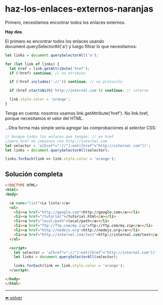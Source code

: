 # haz-los-enlaces-externos-naranjas

Primero, necesitamos encontrar todos los enlaces externos.

**Hay dos**.

El primero es encontrar todos los enlaces usando document.querySelectorAll('a') y luego filtrar lo que necesitamos:

````js
let links = document.querySelectorAll('a');

for (let link of links) {
  let href = link.getAttribute('href');
  if (!href) continue; // no atributo

  if (!href.includes('://')) continue; // no protocolo

  if (href.startsWith('http://internal.com')) continue; // interno

  link.style.color = 'orange';
}
````

Tenga en cuenta: nosotros usamos link.getAttribute('href'). No link.href, porque necesitamos el valor del HTML.

…Otra forma más simple sería agregar las comprobaciones al selector CSS:

````js
// busque todos los enlaces que tengan: // en href
//pero href no comienza con http://internal.com
let selector = 'a[href*="://"]:not([href^="http://internal.com"])';
let links = document.querySelectorAll(selector);

links.forEach(link => link.style.color = 'orange');
````

## Solución completa

````html
<!DOCTYPE HTML>
<html>
<body>

  <a name="list">La lista:</a>
  <ul>
    <li><a href="http://google.com">http://google.com</a></li>
    <li><a href="/tutorial">/tutorial.html</a></li>
    <li><a href="local/path">local/path</a></li>
    <li><a href="ftp://ftp.com/my.zip">ftp://ftp.com/my.zip</a></li>
    <li><a href="http://nodejs.org">http://nodejs.org</a></li>
    <li><a href="http://internal.com/test">http://internal.com/test</a></li>
  </ul>

  <script>
    let selector = 'a[href*="://"]:not([href^="http://internal.com"])';
    let links = document.querySelectorAll(selector);

    links.forEach(link => link.style.color = 'orange');
  </script>

</body>
</html>
````

---
[⬅️ volver](https://github.com/VictorHugoAguilar/javascript-interview-questions-explained/blob/main/theory-documento/dom-attributes-and-properties/readme.md#haz-los-enlaces-externos-naranjas)
